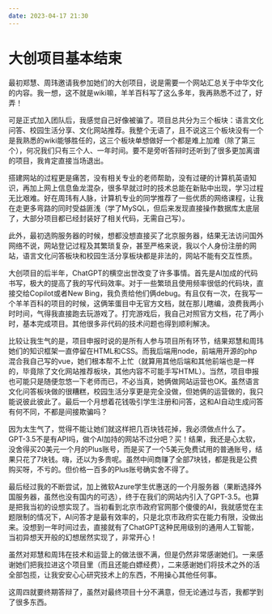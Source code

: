 ```yaml
---
date: 2023-04-17 21:30
---
```


# 大创项目基本结束

最初郑慧、周玮邀请我参加她们的大创项目，说是需要一个网站汇总关于中华文化的内容。我一想，这不就是wiki嘛，羊羊百科写了这么多年，我再熟悉不过了，好弄！

可是正式加入团队后，我感觉自己好像被骗了。项目总共分为三个板块：语言文化问答、校园生活分享、文化网站推荐。我整个无语了，且不说这三个板块没有一个是我熟悉的wiki能够胜任的，这三个板块单想做好一个都是难上加难（除了第三个），何况我们只有三个人、一年时间。要不是旁听答辩时还听到了很多更加离谱的项目，我肯定直接当场退出。

搭建网站的过程更是痛苦，没有相关专业的老师帮助，没有过硬的计算机英语知识，再加上网上信息鱼龙混杂，很多早就过时的技术总能在新贴中出现，学习过程无比艰难。好在周玮有人脉，计算机专业的同学推荐了一些优质的网络课程，让我在走更多弯路的同时受益匪浅（学了MySQL，但后来发现直接操作数据库太底层了，大部分项目都已经封装好了相关代码，无需自己写）。

此外，最初选购服务器的时候，想都没想直接买了北京服务器，结果无法访问国外网络不说，网站登记过程及其繁琐复杂，甚至严格来说，我以个人身份注册的网站，语言文化问答板块和校园生活分享板块都是非法的，网站不能有交互性质。

大创项目的后半年，ChatGPT的横空出世改变了许多事情。首先是AI加成的代码书写，极大的提高了我的写代码效率。对于一些繁琐且使用频率很低的代码块，直接交给Copilot或者New Bing，我负责给他们俩debug。有且仅有一次，在我写一个羊羊百科的项目的时候，这俩笨蛋目中无官方文档，就在那儿瞎编，浪费我两小时时间，气得我直接跑去玩游戏了。打完游戏后，我自己对照官方文档，花了两小时，基本完成项目。其他很多非代码的技术问题也得到顺利解决。

比较让我生气的是，项目申报时说的是所有人参与项目所有环节，结果郑慧和周玮她们的知识框架一直停留在HTML和CSS。而我后端用node，前端用开源的php混合我自己写的vue，她们根本帮不上忙（就算用其他后端和其他前端也是一样的，毕竟除了文化网站推荐板块，其他内容不可能手写HTML）。当然，项目申报也可能只是随便忽悠一下老师而已，不必当真，她俩做网站运营也OK。虽然语言文化问答板块做的很糟糕，校园生活分享更是完全没做，但她俩的运营做的，我只能说彼此彼此了。最后一个月想着花钱吸引学生注册和问答，这和AI自动生成问答有何不同，不都是间接欺骗吗？

因为太生气了，觉得不能让她们就这样把几百块钱花掉，我必须做点什么了。GPT-3.5不是有API吗，做个AI加持的网站不过分吧？买！结果，我还是心太软，没舍得买20美元一个月的Plus账号，而是买了一个5美元免费试用的普通账号，结果只花了7块钱。嗨，还以为多贵呢。虽然中间商赚了全部7块钱，都是我是公费购买呀，不亏的。但价格一百多的Plus账号确实舍不得了。

最后经过我的不断尝试，加上微软Azure学生优惠送的一个月服务器（果断选择外国服务器，虽然也没有国内的可选），终于在我们的网站内引入了GPT-3.5。也算是把我当初的设想实现了。当初看到北京市政府官网那个傻傻的AI，我就感觉在主题限制的情况下，AI问答才是最有效率的，只是北京市政府实在能力有限，没做出来。没想到一年时间过去，直接就有了ChatGPT这种民用级别的通用人工智能，当初异想天开般的幻想居然实现了，非常开心！

虽然对郑慧和周玮在技术和运营上的做法很不满，但是仍然非常感谢她们。一来感谢她们把我拉进这个项目里（而且还能白嫖经费），二来感谢她们将技术之外的活全部包揽，让我安安心心研究技术上的东西，不用操心其他任何事。

这周四就要终期答辩了，虽然对最终项目十分不满意，但无论通过与否，我都学到了很多东西。